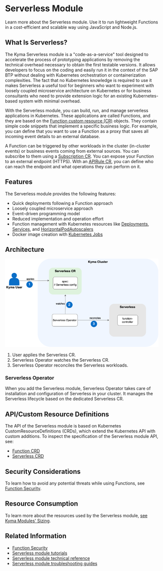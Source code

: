 # Serverless Module

Learn more about the Serverless module. Use it to run lightweight Functions in a cost-efficient and scalable way using JavaScript and Node.js.

## What Is Serverless?

The Kyma Serverless module is a "code-as-a-service" tool designed to accelerate the process of prototyping applications by removing the technical overhead necessary to obtain the first testable versions. It allows developers to focus on the coding and easily run it in the context of the SAP BTP without dealing with Kubernetes orchestration or containerization complexities. The fact that no Kubernetes knowledge is required to use it makes Serverless a useful tool for beginners who want to experiment with loosely coupled microservice architecture on Kubernetes or for business consultants who need to provide extension logic for an existing Kubernetes-based system with minimal overhead.

With the Serverless module, you can build, run, and manage serverless applications in Kubernetes. These applications are called Functions, and they are based on the [Function custom resource (CR)](https://kyma-project.io/#/serverless-manager/user/resources/06-10-function-cr) objects. They contain simple code snippets that implement a specific business logic. For example, you can define that you want to use a Function as a proxy that saves all incoming event details to an external database.

A Function can be triggered by other workloads in the cluster (in-cluster events) or business events coming from external sources. You can subscribe to them using a [Subscription CR](https://kyma-project.io/#/eventing-manager/user/resources/evnt-cr-subscription). You can expose your Function to an external endpoint (HTTPS). With an [APIRule CR](https://kyma-project.io/#/api-gateway/user/custom-resources/apirule/04-10-apirule-custom-resource), you can define who can reach the endpoint and what operations they can perform on it.

## Features

The Serverless module provides the following features:

- Quick deployments following a Function approach
- Loosely coupled microservice approach
- Event-driven programming model
- Reduced implementation and operation effort
- Function management with Kubernetes resources like [Deployments](https://kubernetes.io/docs/concepts/workloads/controllers/deployment/), [Services](https://kubernetes.io/docs/concepts/services-networking/service/), and [HorizontalPodAutoscalers](https://kubernetes.io/docs/tasks/run-application/horizontal-pod-autoscale/)
- Docker image creation with [Kubernetes Jobs](https://kubernetes.io/docs/concepts/workloads/controllers/job/)

## Architecture

![Serverless module diagram](../assets/svls_architecture_new.png)

1. User applies the Serverless CR.
2. Serverless Operator watches the Serverless CR.
3. Serverless Operator reconciles the Serverless workloads.

### Serverless Operator

When you add the Serverless module, Serverless Operator takes care of installation and configuration of Serverless in your cluster. It manages the Serverless lifecycle based on the dedicated Serverless CR.

## API/Custom Resource Definitions

The API of the Serverless module is based on Kubernetes CustomResourceDefinitions (CRDs), which extend the Kubernetes API with custom additions. To inspect the specification of the Serverless module API, see:

- [Function CRD](https://kyma-project.io/#/serverless-manager/user/resources/06-10-function-cr)
- [Serverless CRD](https://kyma-project.io/#/serverless-manager/user/resources/06-20-serverless-cr)

## Security Considerations

To learn how to avoid any potential threats while using Functions, see [Function Security](00-40-security-considerations.md).

## Resource Consumption

To learn more about the resources used by the Serverless module, [see Kyma Modules' Sizing](https://help.sap.com/docs/btp/sap-business-technology-platform/kyma-modules-sizing?locale=en-US#loio3a924906857b4f01969cb684ccd25309__section_serverless).

## Related Information

- [Function Security](00-40-security-considerations.md)
- [Serverless module tutorials](tutorials/README.md)
- [Serverless module technical reference](technical-reference/README.md)
- [Serverless module troubleshooting guides](troubleshooting-guides/README.md)
